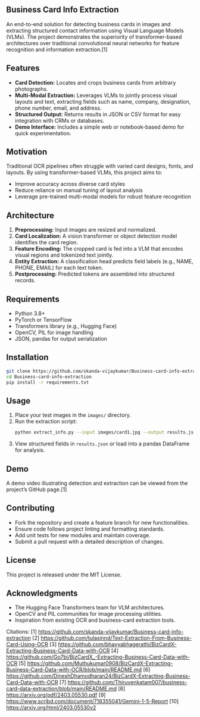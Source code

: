 ## **Business Card Info Extraction**  

An end-to-end solution for detecting business cards in images and extracting structured contact information using Visual Language Models (VLMs). The project demonstrates the superiority of transformer-based architectures over traditional convolutional neural networks for feature recognition and information extraction.[1]

## Features  
- **Card Detection:** Locates and crops business cards from arbitrary photographs.  
- **Multi-Modal Extraction:** Leverages VLMs to jointly process visual layouts and text, extracting fields such as name, company, designation, phone number, email, and address.  
- **Structured Output:** Returns results in JSON or CSV format for easy integration with CRMs or databases.  
- **Demo Interface:** Includes a simple web or notebook-based demo for quick experimentation.  

## Motivation  
Traditional OCR pipelines often struggle with varied card designs, fonts, and layouts. By using transformer-based VLMs, this project aims to:  
- Improve accuracy across diverse card styles  
- Reduce reliance on manual tuning of layout analysis  
- Leverage pre-trained multi-modal models for robust feature recognition  

## Architecture  
1. **Preprocessing:** Input images are resized and normalized.  
2. **Card Localization:** A vision transformer or object detection model identifies the card region.  
3. **Feature Encoding:** The cropped card is fed into a VLM that encodes visual regions and tokenized text jointly.  
4. **Entity Extraction:** A classification head predicts field labels (e.g., NAME, PHONE, EMAIL) for each text token.  
5. **Postprocessing:** Predicted tokens are assembled into structured records.  

## Requirements  
- Python 3.8+  
- PyTorch or TensorFlow  
- Transformers library (e.g., Hugging Face)  
- OpenCV, PIL for image handling  
- JSON, pandas for output serialization  

## Installation  
```bash
git clone https://github.com/skanda-vijaykumar/Business-card-info-extraction.git
cd Business-card-info-extraction
pip install -r requirements.txt
```

## Usage  
1. Place your test images in the `images/` directory.  
2. Run the extraction script:  
   ```bash
   python extract_info.py --input images/card1.jpg --output results.json
   ```
3. View structured fields in `results.json` or load into a pandas DataFrame for analysis.  

## Demo  
A demo video illustrating detection and extraction can be viewed from the project’s GitHub page.[1]  

## Contributing  
- Fork the repository and create a feature branch for new functionalities.  
- Ensure code follows project linting and formatting standards.  
- Add unit tests for new modules and maintain coverage.  
- Submit a pull request with a detailed description of changes.  

## License  
This project is released under the MIT License.  

## Acknowledgments  
- The Hugging Face Transformers team for VLM architectures.  
- OpenCV and PIL communities for image processing utilities.  
- Inspiration from existing OCR and business-card extraction tools.

Citations:
[1] https://github.com/skanda-vijaykumar/Business-card-info-extraction
[2] https://github.com/tulasinnd/Text-Extraction-From-Business-Card-Using-OCR
[3] https://github.com/bhavyabhagerathi/BizCardX-Extracting-Business-Card-Data-with-OCR
[4] https://github.com/Go7bi/BizCardX_-Extracting-Business-Card-Data-with-OCR
[5] https://github.com/Muthukumar0908/BizCardX-Extracting-Business-Card-Data-with-OCR/blob/main/README.md
[6] https://github.com/DineshDhamodharan24/BizCardX-Extracting-Business-Card-Data-with-OCR
[7] https://github.com/Thiruvenkatam007/business-card-data-extraction/blob/main/README.md
[8] https://arxiv.org/pdf/2403.05530.pdf
[9] https://www.scribd.com/document/718355041/Gemini-1-5-Report
[10] https://arxiv.org/html/2403.05530v2

